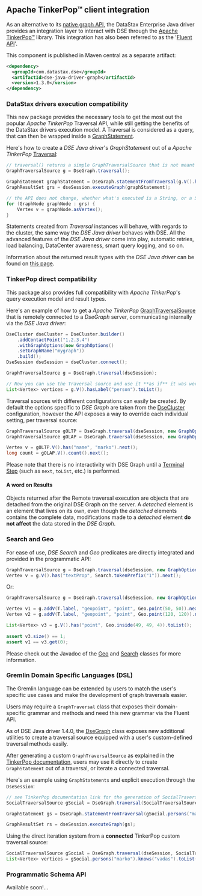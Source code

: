 ## Apache TinkerPop™ client integration

As an alternative to its [native graph API](../graph/), the DataStax Enterprise Java driver provides an integration 
layer to interact with DSE through the [Apache TinkerPop™][tinkerpop] library.  This integration has also been referred
to as the '[Fluent API][fluent-api]'.

This component is published in Maven central as a separate artifact:

```xml
<dependency>
  <groupId>com.datastax.dse</groupId>
  <artifactId>dse-java-driver-graph</artifactId>
  <version>1.3.0</version>
</dependency>
```

### DataStax drivers execution compatibility

This new package provides the necessary tools to get the most out the popular _Apache TinkerPop_
Traversal API, while still getting the benefits of the DataStax drivers execution model.
A Traversal is considered as a query, that can then be wrapped inside a [GraphStatement][GraphStatement].

Here's how to create a _DSE Java driver_'s _GraphStatement_ out of a _Apache TinkerPop_
[Traversal][Traversal]:

```java
// traversal() returns a simple GraphTraversalSource that is not meant to be iterated itself
GraphTraversalSource g = DseGraph.traversal();

GraphStatement graphStatement = DseGraph.statementFromTraversal(g.V().has("name", "marko"));
GraphResultSet grs = dseSession.executeGraph(graphStatement);

// the API does not change, whether what's executed is a String, or a Statement created from a Traversal, and so on.
for (GraphNode graphNode : grs) {
    Vertex v = graphNode.asVertex();
}
```

Statements created from _Traversal_ instances will behave, with regards to the cluster,
the same way the _DSE Java driver_ behaves with DSE. All the advanced features of the _DSE Java driver_ come into play, 
automatic retries, load balancing, DataCenter awareness, smart query logging, and so on.

Information about the returned result types with the _DSE Java driver_ can be found on 
[this page](http://docs.datastax.com/en/developer/java-driver-dse/1.2/manual/graph/#handling-results).

### TinkerPop direct compatibility
This package also provides full compatibility with _Apache TinkerPop_'s query execution model
 and result types.

Here's an example of how to get a _Apache TinkerPop_ [GraphTraversalSource][GraphTraversalSource] that is remotely
connected to a _DseGraph_ server, communicating internally via the _DSE Java driver_:

```java
DseCluster dseCluster = DseCluster.builder()
    .addContactPoint("1.2.3.4")
    .withGraphOptions(new GraphOptions()
    .setGraphName("mygraph"))
    .build();
DseSession dseSession = dseCluster.connect();

GraphTraversalSource g = DseGraph.traversal(dseSession);

// Now you can use the Traversal source and use it **as if** it was working against a local graph, and with the usual TinkerPop API. All the communication with the DSE Graph server is done transparently.
List<Vertex> vertices = g.V().hasLabel("person").toList();
```

Traversal sources with different configurations can easily be created. By default the options
specific to _DSE Graph_ are taken from the [DseCluster][DseCluster] configuration, however
the API exposes a way to override each individual setting, per traversal source:

```java
GraphTraversalSource gOLTP = DseGraph.traversal(dseSession, new GraphOptions().setGraphName("mygraph"));
GraphTraversalSource gOLAP = DseGraph.traversal(dseSession, new GraphOptions().setGraphName("myothergraph").setGraphSource(ANALYTICS_SOURCE_NAME));

Vertex v = gOLTP.V().has("name", "marko").next();
long count = gOLAP.V().count().next();
```

Please note that there is no interactivity with DSE Graph until a [Terminal Step][TerminalStep] (such as `next`,
`toList`, etc.) is performed.


#### A word on Results

Objects returned after the Remote traversal execution are objects that are detached from
the original DSE Graph on the server. A _detached_ element is an element that lives on
its own, even though the _detached_ elements contains the complete data, modifications
made to a _detached_ element **do not affect** the data stored in the _DSE Graph_.


### Search and Geo

For ease of use, _DSE Search_ and _Geo_ predicates are directly integrated and provided
in the programmatic API:

```java
GraphTraversalSource g = DseGraph.traversal(dseSession, new GraphOptions().setGraphName("thegraph"));
Vertex v = g.V().has("textProp", Search.tokenPrefix("1")).next();
```

Or:

```java
GraphTraversalSource g = DseGraph.traversal(dseSession, new GraphOptions().setGraphName("thegraph"));

Vertex v1 = g.addV(T.label, "geopoint", "point", Geo.point(50, 50)).next();
Vertex v2 = g.addV(T.label, "geopoint", "point", Geo.point(120, 120)).next();

List<Vertex> v3 = g.V().has("point", Geo.inside(49, 49, 4)).toList();
        
assert v3.size() == 1;
assert v1 == v3.get(0);
```

Please check out the Javadoc of the [Geo][Geo] and [Search][Search] classes for more information.
 
### Gremlin Domain Specific Languages (DSL)

The Gremlin language can be extended by users to match the user's specific use cases and make
the development of graph traversals easier.

Users may require a `GraphTraversal` class that exposes their domain-specific grammar and methods
and need this new grammar via the Fluent API.

As of DSE Java driver 1.4.0, the [DseGraph][DseGraph] class exposes new additional utilities 
to create a traversal source equipped with a user's custom-defined traversal methods easily.

After generating a custom `GraphTraversalSource` as explained in the [TinkerPop documentation][DSL-tp-docs], 
users may use it directly to create `GraphStatement` out of a traversal, or iterate a 
connected traversal.

Here's an example using `GraphStatements` and explicit execution through the `DseSession`:

```java
// see TinkerPop documentation link for the generation of SocialTraversalSource
SocialTraversalSource gSocial = DseGraph.traversal(SocialTraversalSource.class);

GraphStatement gs = DseGraph.statementFromTraversal(gSocial.persons("marko").knows("vadas"));

GraphResultSet rs = dseSession.executeGraph(gs);
```

Using the direct iteration system from a **connected** TinkerPop custom traversal source:

```java
SocialTraversalSource gSocial = DseGraph.traversal(dseSession, SocialTraversalSource.class);
List<Vertex> vertices = gSocial.persons("marko").knows("vadas").toList();
```

### Programmatic Schema API

Available soon!...

[tinkerpop]: http://tinkerpop.apache.org/
[fluent-api]: https://datastax-oss.atlassian.net/browse/JAVA-1250
[DseCluster]: http://docs.datastax.com/en/drivers/java-dse/1.2/com/datastax/driver/dse/DseCluster.html
[Geo]: http://docs.datastax.com/en/drivers/java-dse/1.2/com/datastax/dse/graph/api/predicates/Geo.html
[GraphStatement]: http://docs.datastax.com/en/drivers/java-dse/1.2/com/datastax/driver/dse/graph/GraphStatement.html
[GraphTraversalSource]: https://tinkerpop.apache.org/javadocs/3.2.4/full/org/apache/tinkerpop/gremlin/process/traversal/dsl/graph/GraphTraversalSource.html
[Search]: http://docs.datastax.com/en/drivers/java-dse/1.2/com/datastax/dse/graph/api/predicates/Search.html
[TerminalStep]: http://tinkerpop.apache.org/docs/current/reference/#terminal-steps
[Traversal]: https://tinkerpop.apache.org/javadocs/3.2.4/full/org/apache/tinkerpop/gremlin/process/traversal/Traversal.html
[DseGraph]: http://docs.datastax.com/en/drivers/java-dse/1.4/com/datastax/dse/graph/api/DseGraph.html
[DSL-tp-docs]: http://tinkerpop.apache.org/docs/current/reference/#dsl

